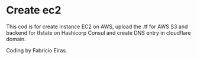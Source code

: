 # Create ec2

This cod is for create instance EC2 on AWS, upload the .tf for AWS S3 and backend for tfstate on Hashicorp Consul and create DNS entry in cloudflare domain. 

Coding by Fabricio Eiras.
